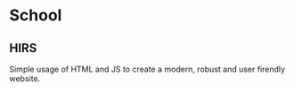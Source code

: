 # School
HIRS
--------

Simple usage of HTML and JS to create a modern, robust and user firendly website.
